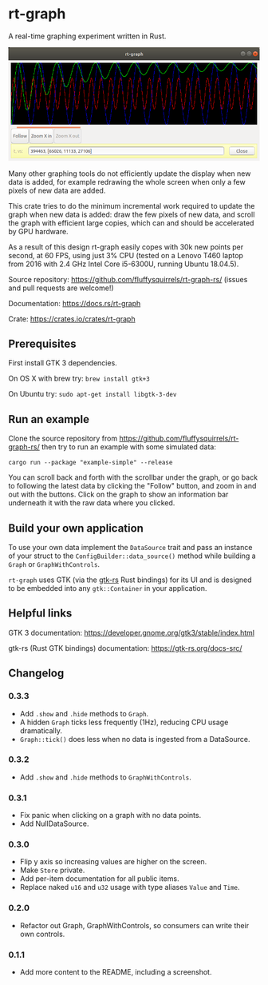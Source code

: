 # rt-graph

A real-time graphing experiment written in Rust.

![Screenshot](docs/example-simple_screenshot.png)

Many other graphing tools do not efficiently update the display when
new data is added, for example redrawing the whole screen when only a
few pixels of new data are added.

This crate tries to do the minimum incremental work required to update
the graph when new data is added: draw the few pixels of new data, and
scroll the graph with efficient large copies, which can and should be
accelerated by GPU hardware.

As a result of this design rt-graph easily copes with 30k new points
per second, at 60 FPS, using just 3% CPU (tested on a Lenovo T460
laptop from 2016 with 2.4 GHz Intel Core i5-6300U, running Ubuntu
18.04.5).

Source repository: <https://github.com/fluffysquirrels/rt-graph-rs/>
(issues and pull requests are welcome!)

Documentation: <https://docs.rs/rt-graph>

Crate: <https://crates.io/crates/rt-graph>

## Prerequisites

First install GTK 3 dependencies.

On OS X with brew try: `brew install gtk+3`

On Ubuntu try: `sudo apt-get install libgtk-3-dev`

## Run an example

Clone the source repository from
<https://github.com/fluffysquirrels/rt-graph-rs/> then try to run an
example with some simulated data:

```
cargo run --package "example-simple" --release
```

You can scroll back and forth with the scrollbar under the graph, or
go back to following the latest data by clicking the "Follow" button,
and zoom in and out with the buttons. Click on the graph to show an
information bar underneath it with the raw data where you clicked.

## Build your own application

To use your own data implement the `DataSource` trait and pass an
instance of your struct to the `ConfigBuilder::data_source()` method
while building a `Graph` or `GraphWithControls`.

`rt-graph` uses GTK (via the [gtk-rs](https://gtk-rs.org/) Rust
bindings) for its UI and is designed to be embedded into any
`gtk::Container` in your application.

## Helpful links

GTK 3 documentation:  <https://developer.gnome.org/gtk3/stable/index.html>

gtk-rs (Rust GTK bindings) documentation: <https://gtk-rs.org/docs-src/>

## Changelog

### 0.3.3

* Add `.show` and `.hide` methods to `Graph`.
* A hidden `Graph` ticks less frequently (1Hz), reducing CPU usage dramatically.
* `Graph::tick()` does less when no data is ingested from a DataSource.

### 0.3.2

* Add `.show` and `.hide` methods to `GraphWithControls`.

### 0.3.1

* Fix panic when clicking on a graph with no data points.
* Add NullDataSource.

### 0.3.0

* Flip y axis so increasing values are higher on the screen.
* Make `Store` private.
* Add per-item documentation for all public items.
* Replace naked `u16` and `u32` usage with type aliases `Value` and `Time`.

### 0.2.0

* Refactor out Graph, GraphWithControls, so consumers can write their own controls.

### 0.1.1

* Add more content to the README, including a screenshot.

